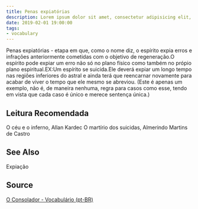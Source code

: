 ```yaml
---
title: Penas expiatórias
description: Lorem ipsum dolor sit amet, consectetur adipisicing elit, sed do eiusmod tempor incididunt ut labore et dolore magna aliqua.  TODO
date: 2019-02-01 19:00:00
tags:
- vocabulary
---
```


Penas expiatórias - etapa em que, como o nome diz, o espírito expia erros e infrações anteriormente cometidas com o objetivo de regeneração.O espírito pode expiar um erro não só no plano físico como também no própio plano espiritual.EX:Um espírito se suicida.Ele deverá expiar um longo tempo nas regiões inferiores do astral e ainda terá que reencarnar novamente para acabar de viver o tempo que ele mesmo se abreviou. (Este é apenas um exemplo, não é, de maneira nenhuma, regra para casos como esse, tendo em vista que cada caso é único e merece sentença única.)

## Leitura Recomendada
O céu e o inferno, Allan Kardec
O martírio dos suicidas, Almerindo Martins de Castro

## See Also
Expiação


## Source
[O Consolador - Vocabulário (pt-BR)](http://www.oconsolador.com.br/linkfixo/vocabulario/principal.html)
